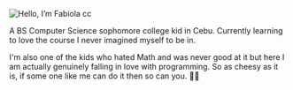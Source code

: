 ![Hello, I’m Fabiola cc](https://github.com/BobbyFabiola/BobbyFabiola/assets/144536942/713140ee-09a6-493a-975c-7c75ce582031)

A BS Computer Science sophomore college kid in Cebu. 
Currently learning to love the course I never imagined myself to be in.

I'm also one of the kids who hated Math and was never good at it but here I am actually genuinely falling in love with programming. So as cheesy as it is, if some one like me can do it then so can you. 🤍🥰
